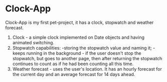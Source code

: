 # Clock-App
Clock-App is my first pet-project, it has a clock, stopwatch and weather forecast.
1. Clock - a simple clock implemented on Date objects and having animated switching.
2. Stopwatch capabilities:
  -storing the stopwatch value and naming it;
  -keeps running in the background - if the user doesn't stop the stopwatch, but goes to another page, then after returning the stopwatch continues to count as if he had been counting all this time.
3. Weather forecast - uses the user's location. It has an hourly forecast for the current day and an average forecast for 14 days ahead.
